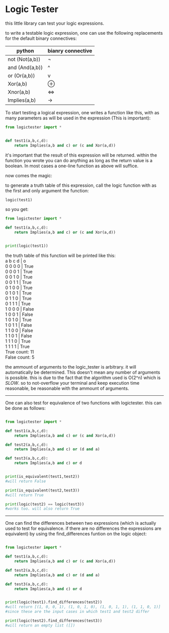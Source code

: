 
# Logic Tester

this little library can test your logic expressions.

to write a testable logic expression, one can use the following replacements for the default binary connectives:

| python | bianry connective | 
| --- | --- |
| not	(Not(a,b))	| 		¬				|
| and	(And(a,b))	| 		^				|
| or 	(Or(a,b))	| 		v 				|
| Xor(a,b)			| 		⊕ 				|
| Xnor(a,b)			| 		⇔				|
| Implies(a,b)		| 		->				|

To start testing a logical expression, one writes a function like this, with as many parameters as will be used in the expression (This is important):

```python
from logictester import *


def test1(a,b,c,d):
	return Implies(a,b and c) or (c and Xor(a,d))

```

it's important that the result of this expression will be returned. within the function you wrote you can do anything as long as the return value is a boolean. In most cases a one-line function as above will suffice.

now comes the magic:

to generate a truth table of this expression, call the logic function with as the first and only argument the function:
```python
logic(test1)
```

so you get:
 
```python
from logictester import *

def test1(a,b,c,d):
	return Implies(a,b and c) or (c and Xor(a,d))


print(logic(test1))
```

the truth table of this function will be printed like this:    
a b c d | o  
0 0 0 0 | True  
0 0 0 1 | True  
0 0 1 0 | True  
0 0 1 1 | True  
0 1 0 0 | True  
0 1 0 1 | True  
0 1 1 0 | True  
0 1 1 1 | True  
1 0 0 0 | False  
1 0 0 1 | False  
1 0 1 0 | True  
1 0 1 1 | False  
1 1 0 0 | False  
1 1 0 1 | False  
1 1 1 0 | True  
1 1 1 1 | True  
True count:  11  
False count:  5  

the ammount of arguments to the logic_tester is arbitrary. it will automatically be determined. This doesn't mean any number of arguments is possible. this is due to the fact that the algorithm used is O(2^n) which is *SLOW*. so to not-overflow your terminal and keep execution time reasonable, be reasonable with the ammount of arguments.

---

One can also test for equivalence of two functions with logictester. this can be done as follows: 

```python

from logictester import *

def test1(a,b,c,d):
	return Implies(a,b and c) or (c and Xor(a,d))

def test2(a,b,c,d):
	return Implies(a,b and c) or (d and a)

def test3(a,b,c,d):
	return Implies(a,b and c) or d


print(is_equivalent(test1,test2)) 	
#will return False

print(is_equivalent(test2,test3))
#will return True

print(logic(test2) == logic(test3))
#works too. will also return True

```

---

One can find the differences between two expressions (which is actually used to test for equivalence. if there are no differences the expressions are equivalent) by using the find_differences funtion on the logic object:


```python

from logictester import *

def test1(a,b,c,d):
	return Implies(a,b and c) or (c and Xor(a,d))

def test2(a,b,c,d):
	return Implies(a,b and c) or (d and a)

def test3(a,b,c,d):
	return Implies(a,b and c) or d


print(logic(test1).find_differences(test2)) 	
#will return [(1, 0, 0, 1), (1, 0, 1, 0), (1, 0, 1, 1), (1, 1, 0, 1)]
#since these are the input cases in which test1 and test2 differ

print(logic(test2).find_differences(test3))
#will return an empty list ([])
```

